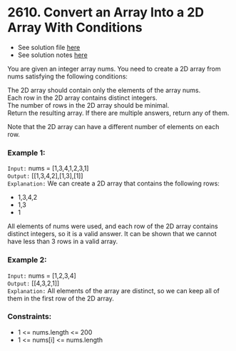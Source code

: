 # 2610. Convert an Array Into a 2D Array With Conditions

- See solution file [here](./solution.cpp)
- See solution notes [here](./2610.%20Convert%20an%20Array%20Into%20a%202D%20Array%20With%20Conditions.pdf)

You are given an integer array nums. You need to create a 2D array from nums satisfying the following conditions:

The 2D array should contain only the elements of the array nums.  
Each row in the 2D array contains distinct integers.  
The number of rows in the 2D array should be minimal.  
Return the resulting array. If there are multiple answers, return any of them.  

Note that the 2D array can have a different number of elements on each row.

### Example 1:

`Input:` nums = [1,3,4,1,2,3,1]  
`Output:` [[1,3,4,2],[1,3],[1]]  
`Explanation:` We can create a 2D array that contains the following rows:  
- 1,3,4,2
- 1,3
- 1

All elements of nums were used, and each row of the 2D array contains distinct integers, so it is a valid answer.
It can be shown that we cannot have less than 3 rows in a valid array.

### Example 2:

`Input:` nums = [1,2,3,4]  
`Output:` [[4,3,2,1]]  
`Explanation:` All elements of the array are distinct, so we can keep all of them in the first row of the 2D array.  
 
### Constraints:

- 1 <= nums.length <= 200
- 1 <= nums[i] <= nums.length